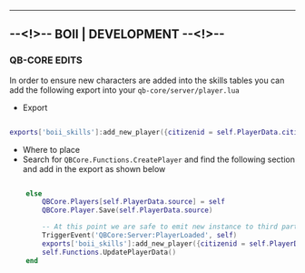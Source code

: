 ----------------------------------
--<!>-- BOII | DEVELOPMENT --<!>--
----------------------------------

### QB-CORE EDITS

In order to ensure new characters are added into the skills tables you can add the following export into your `qb-core/server/player.lua`

- Export

```lua

exports['boii_skills']:add_new_player({citizenid = self.PlayerData.citizenid})

```

- Where to place
- Search for `QBCore.Functions.CreatePlayer` and find the following section and add in the export as shown below

```lua

    else
        QBCore.Players[self.PlayerData.source] = self
        QBCore.Player.Save(self.PlayerData.source)

        -- At this point we are safe to emit new instance to third party resource for load handling
        TriggerEvent('QBCore:Server:PlayerLoaded', self)
	    exports['boii_skills']:add_new_player({citizenid = self.PlayerData.citizenid})
        self.Functions.UpdatePlayerData()
    end

```